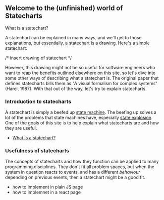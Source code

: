 ## Welcome to the (unfinished) world of Statecharts

What is a statechart?

A statechart can be explained in many ways, and we'll get to those explanations, but essentially, a statechart is a drawing.  Here's a simple statechart:

/* insert drawing of statechart */

However, this drawing might not be so useful for software engineers who want to reap the benefits outlined elsewhere on this site, so let's dive into some other ways of describing what a statechart is.  The original paper that defines statecharts bills them as "A visual formalism for complex systems" (Harel, 1987).  With that out of the way, let's try to explain statecharts.

### Introduction to statecharts

A statechart is simply a beefed up [state machine](what-is-a-state-machine.html).  The beefing up solves a lot of the problems that state machines have, especially [state explosion](state-machine-state-explosion.html).  One of the goals of this site is to help explain what statecharts are and how they are useful.

* [What is a statechart?](what-is-a-statechart.html)

### Usefulness of statecharts

The concepts of statecharts and how they function can be applied to many programming disciplines.  They don't fit all problem spaces, but when the system in question reacts to events, and has a different _behaviour_ depending on previous events, then a statechart might be a good fit.

* how to implement in plain JS page
* how to implemnet in a react page


